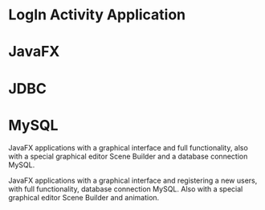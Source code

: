 # LogIn Activity Application
# JavaFX
# JDBC
# MySQL 

JavaFX applications with a graphical interface and full functionality, 
also with a special graphical editor Scene Builder and a database connection MySQL.

JavaFX applications with a graphical interface and registering a new users,
with full functionality, database connection MySQL.
Also with a special graphical editor Scene Builder and animation. 


 

